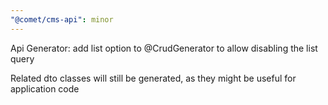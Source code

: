 ```yaml
---
"@comet/cms-api": minor
---
```


Api Generator: add list option to @CrudGenerator to allow disabling the list query

Related dto classes will still be generated, as they might be useful for application code
